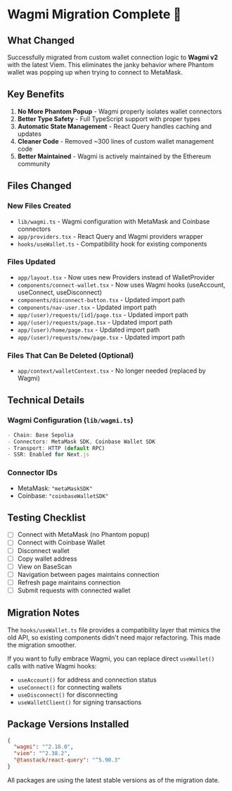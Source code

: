 # Wagmi Migration Complete 🎉

## What Changed

Successfully migrated from custom wallet connection logic to **Wagmi v2** with the latest Viem. This eliminates the janky behavior where Phantom wallet was popping up when trying to connect to MetaMask.

## Key Benefits

1. **No More Phantom Popup** - Wagmi properly isolates wallet connectors
2. **Better Type Safety** - Full TypeScript support with proper types
3. **Automatic State Management** - React Query handles caching and updates
4. **Cleaner Code** - Removed ~300 lines of custom wallet management code
5. **Better Maintained** - Wagmi is actively maintained by the Ethereum community

## Files Changed

### New Files Created

- `lib/wagmi.ts` - Wagmi configuration with MetaMask and Coinbase connectors
- `app/providers.tsx` - React Query and Wagmi providers wrapper
- `hooks/useWallet.ts` - Compatibility hook for existing components

### Files Updated

- `app/layout.tsx` - Now uses new Providers instead of WalletProvider
- `components/connect-wallet.tsx` - Now uses Wagmi hooks (useAccount, useConnect, useDisconnect)
- `components/disconnect-button.tsx` - Updated import path
- `components/nav-user.tsx` - Updated import path
- `app/(user)/requests/[id]/page.tsx` - Updated import path
- `app/(user)/requests/page.tsx` - Updated import path
- `app/(user)/home/page.tsx` - Updated import path
- `app/(user)/requests/new/page.tsx` - Updated import path

### Files That Can Be Deleted (Optional)

- `app/context/walletContext.tsx` - No longer needed (replaced by Wagmi)

## Technical Details

### Wagmi Configuration (`lib/wagmi.ts`)

```typescript
- Chain: Base Sepolia
- Connectors: MetaMask SDK, Coinbase Wallet SDK
- Transport: HTTP (default RPC)
- SSR: Enabled for Next.js
```

### Connector IDs

- MetaMask: `"metaMaskSDK"`
- Coinbase: `"coinbaseWalletSDK"`

## Testing Checklist

- [ ] Connect with MetaMask (no Phantom popup)
- [ ] Connect with Coinbase Wallet
- [ ] Disconnect wallet
- [ ] Copy wallet address
- [ ] View on BaseScan
- [ ] Navigation between pages maintains connection
- [ ] Refresh page maintains connection
- [ ] Submit requests with connected wallet

## Migration Notes

The `hooks/useWallet.ts` file provides a compatibility layer that mimics the old API, so existing components didn't need major refactoring. This made the migration smoother.

If you want to fully embrace Wagmi, you can replace direct `useWallet()` calls with native Wagmi hooks:

- `useAccount()` for address and connection status
- `useConnect()` for connecting wallets
- `useDisconnect()` for disconnecting
- `useWalletClient()` for signing transactions

## Package Versions Installed

```json
{
  "wagmi": "^2.18.0",
  "viem": "^2.38.2",
  "@tanstack/react-query": "^5.90.3"
}
```

All packages are using the latest stable versions as of the migration date.
